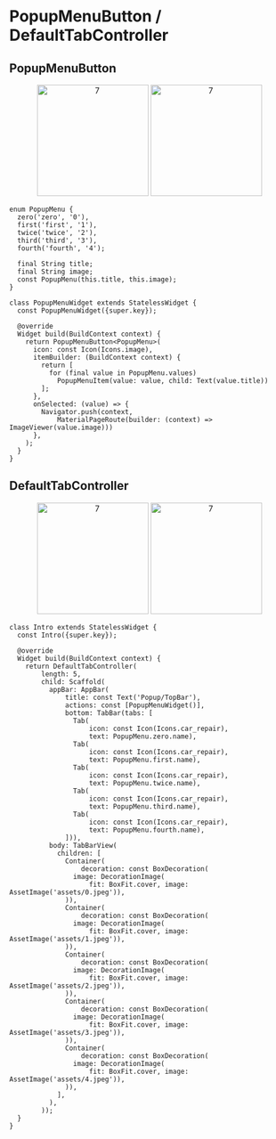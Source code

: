 # PopupMenuButton / DefaultTabController

## PopupMenuButton
<p align="center">
<img width="200" alt="7" src="https://github.com/SloWax/Flutter-Practice/assets/62653558/981efbf6-237e-4792-a1cc-e69a6906ca0a">
<img width="200" alt="7" src="https://github.com/SloWax/Flutter-Practice/assets/62653558/7f46f298-3fca-4a5f-9798-435ea554412a">
</p>

```
enum PopupMenu {
  zero('zero', '0'),
  first('first', '1'),
  twice('twice', '2'),
  third('third', '3'),
  fourth('fourth', '4');

  final String title;
  final String image;
  const PopupMenu(this.title, this.image);
}

class PopupMenuWidget extends StatelessWidget {
  const PopupMenuWidget({super.key});

  @override
  Widget build(BuildContext context) {
    return PopupMenuButton<PopupMenu>(
      icon: const Icon(Icons.image),
      itemBuilder: (BuildContext context) {
        return [
          for (final value in PopupMenu.values)
            PopupMenuItem(value: value, child: Text(value.title))
        ];
      },
      onSelected: (value) => {
        Navigator.push(context,
            MaterialPageRoute(builder: (context) => ImageViewer(value.image)))
      },
    );
  }
}
```

## DefaultTabController

<p align="center">
<img width="200" alt="7" src="https://github.com/SloWax/Flutter-Practice/assets/62653558/b53bdbda-64c3-4450-b2ef-d46f4e034c98">
<img width="200" alt="7" src="https://github.com/SloWax/Flutter-Practice/assets/62653558/cc8a68f5-ab5f-40b0-b715-13702702ef56">
</p>

```
class Intro extends StatelessWidget {
  const Intro({super.key});

  @override
  Widget build(BuildContext context) {
    return DefaultTabController(
        length: 5,
        child: Scaffold(
          appBar: AppBar(
              title: const Text('Popup/TopBar'),
              actions: const [PopupMenuWidget()],
              bottom: TabBar(tabs: [
                Tab(
                    icon: const Icon(Icons.car_repair),
                    text: PopupMenu.zero.name),
                Tab(
                    icon: const Icon(Icons.car_repair),
                    text: PopupMenu.first.name),
                Tab(
                    icon: const Icon(Icons.car_repair),
                    text: PopupMenu.twice.name),
                Tab(
                    icon: const Icon(Icons.car_repair),
                    text: PopupMenu.third.name),
                Tab(
                    icon: const Icon(Icons.car_repair),
                    text: PopupMenu.fourth.name),
              ])),
          body: TabBarView(
            children: [
              Container(
                  decoration: const BoxDecoration(
                image: DecorationImage(
                    fit: BoxFit.cover, image: AssetImage('assets/0.jpeg')),
              )),
              Container(
                  decoration: const BoxDecoration(
                image: DecorationImage(
                    fit: BoxFit.cover, image: AssetImage('assets/1.jpeg')),
              )),
              Container(
                  decoration: const BoxDecoration(
                image: DecorationImage(
                    fit: BoxFit.cover, image: AssetImage('assets/2.jpeg')),
              )),
              Container(
                  decoration: const BoxDecoration(
                image: DecorationImage(
                    fit: BoxFit.cover, image: AssetImage('assets/3.jpeg')),
              )),
              Container(
                  decoration: const BoxDecoration(
                image: DecorationImage(
                    fit: BoxFit.cover, image: AssetImage('assets/4.jpeg')),
              )),
            ],
          ),
        ));
  }
}
```